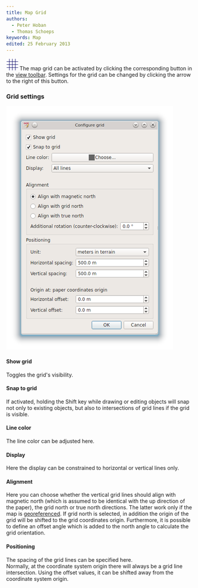```yaml
---
title: Map Grid
authors:
  - Peter Hoban
  - Thomas Schoeps
keywords: Map
edited: 25 February 2013
---
```


<p><img class="small" src="../mapper-images/grid.png" width="32" height="32" border="0" /> The map grid can be activated by clicking the corresponding button in the <a href="toolbars.md#view">view toolbar</a>. Settings for the grid can be changed by clicking the arrow to the right of this button.</p>

<h3>Grid settings</h3>
<img src="images/grid_settings.png" border="0" />

<h4 id="show">Show grid</h4>
<p>Toggles the grid's visibility.</p>

<h4 id="snap">Snap to grid</h4>
<p>If activated, holding the Shift key while drawing or editing objects will snap not only to existing objects, but also to intersections of grid lines if the grid is visible.</p>

<h4 id="color">Line color</h4>
<p>The line color can be adjusted here.</p>

<h4 id="display">Display</h4>
<p>Here the display can be constrained to horizontal or vertical lines only.</p>

<h4 id="alignment">Alignment</h4>
<p>Here you can choose whether the vertical grid lines should align with magnetic north (which is assumed to be identical with the up direction of the paper), the grid north or true north directions. The latter work only if the map is <a href="georeferencing.md">georeferenced</a>. If grid north is selected, in addition the origin of the grid will be shifted to the grid coordinates origin. Furthermore, it is possible to define an offset angle which is added to the north angle to calculate the grid orientation.</p>

<h4 id="positioning">Positioning</h4>
<p>The spacing of the grid lines can be specified here.<br/>
Normally, at the coordinate system origin there will always be a grid line intersection. Using the offset values, it can be shifted away from the coordinate system origin.</p>

